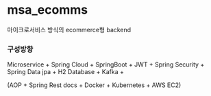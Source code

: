# msa_ecomms
마이크로서비스 방식의 ecommerce형 backend

### 구성방향

Microservice + Spring Cloud + SpringBoot + JWT + Spring Security + Spring Data jpa + H2 Database + Kafka +

(AOP + Spring Rest docs + Docker + Kubernetes + AWS EC2)

